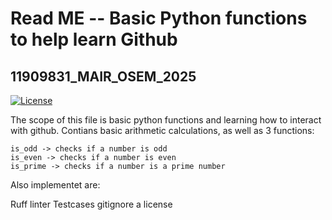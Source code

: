 # Read ME -- Basic Python functions to help learn Github
## 11909831_MAIR_OSEM_2025
[![License](https://img.shields.io/badge/License-Apache_2.0-blue.svg)](https://opensource.org/licenses/Apache-2.0)

The scope of this file is basic python functions and learning how to interact with github. Contians basic arithmetic calculations, as well as 3 functions:
```
is_odd -> checks if a number is odd
is_even -> checks if a number is even
is_prime -> checks if a number is a prime number
```
Also implementet are:

Ruff linter
Testcases 
gitignore
a license
